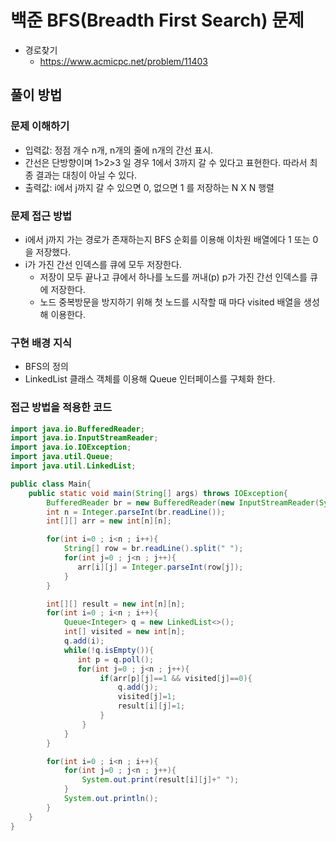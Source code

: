 # 백준 BFS(Breadth First Search) 문제

- 경로찾기
  - https://www.acmicpc.net/problem/11403

## 풀이 방법

### 문제 이해하기

- 입력값: 정점 개수 n개, n개의 줄에 n개의 간선 표시.
- 간선은 단방향이며 1>2>3 일 경우 1에서 3까지 갈 수 있다고 표현한다. 따라서 최종 결과는 대칭이 아닐 수 있다.
- 출력값: i에서 j까지 갈 수 있으면 0, 없으면 1 를 저장하는 N X N 행렬

### 문제 접근 방법

- i에서 j까지 가는 경로가 존재하는지 BFS 순회를 이용해 이차원 배열에다 1 또는 0을 저장했다.
- i가 가진 간선 인덱스를 큐에 모두 저장한다.
  - 저장이 모두 끝나고 큐에서 하나를 노드를 꺼내(p) p가 가진 간선 인덱스를 큐에 저장한다.
  - 노드 중복방문을 방지하기 위해 첫 노드를 시작할 때 마다 visited 배열을 생성해 이용한다.

### 구현 배경 지식

- BFS의 정의
- LinkedList 클래스 객체를 이용해 Queue 인터페이스를 구체화 한다.

### 접근 방법을 적용한 코드

```java
import java.io.BufferedReader;
import java.io.InputStreamReader;
import java.io.IOException;
import java.util.Queue;
import java.util.LinkedList;

public class Main{
    public static void main(String[] args) throws IOException{
        BufferedReader br = new BufferedReader(new InputStreamReader(System.in));
        int n = Integer.parseInt(br.readLine());
        int[][] arr = new int[n][n];

        for(int i=0 ; i<n ; i++){
            String[] row = br.readLine().split(" ");
            for(int j=0 ; j<n ; j++){
               arr[i][j] = Integer.parseInt(row[j]);
            }
        }

        int[][] result = new int[n][n];
        for(int i=0 ; i<n ; i++){
            Queue<Integer> q = new LinkedList<>();
            int[] visited = new int[n];
            q.add(i);
            while(!q.isEmpty()){
               int p = q.poll();
               for(int j=0 ; j<n ; j++){
                    if(arr[p][j]==1 && visited[j]==0){
                        q.add(j);
                        visited[j]=1;
                        result[i][j]=1;
                    }
                }
            }
        }

        for(int i=0 ; i<n ; i++){
            for(int j=0 ; j<n ; j++){
                System.out.print(result[i][j]+" ");
            }
            System.out.println();
        }
    }
}
```
